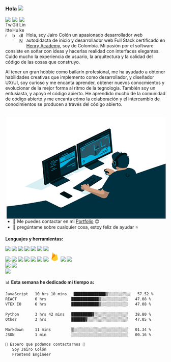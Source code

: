### Hola <img src="https://media.giphy.com/media/hvRJCLFzcasrR4ia7z/giphy.gif" width="25px">

<a href="https://twitter.com/jairocolondev">
  <img align="left" alt="Twitter" | Twitter" width="22px" src="https://raw.githubusercontent.com/peterthehan/peterthehan/master/assets/twitter.svg" />
</a>  

<a href="https://github.com/jairocolondev">
  <img align="left" alt="GitHub" width="22px" src="https://www.nicepng.com/png/full/52-520535_free-files-github-github-icon-png-white.png" />
</a>

<a href="https://www.linkedin.com/in/jairocolondev/">
  <img align="left" alt="LinkedIN" width="22px" src="https://raw.githubusercontent.com/peterthehan/peterthehan/master/assets/linkedin.svg" />
</a>

<br />


<br />

Hola, soy Jairo Colón un apasionado desarrollador web autodidacta de inicio y desarrollador web Full Stack certificado en [Henry Academy](https://www.soyhenry.com/), soy de Colombia. Mi pasión por el software consiste en soñar con ideas y hacerlas realidad con interfaces elegantes. Cuido mucho la experiencia de usuario, la arquitectura y la calidad del código de las cosas que construyo.

Al tener un gran hobbie como bailarín profesional, me ha ayudado a obtener habilidades creativas que implemento como desarrollador, y diseñador UX/UI, soy curioso y me encanta aprender, obtener nuevos conocmientos y evolucionar de la mejor forma al ritmo de la tegnología. También soy un entusiasta, y apoyo el  código abierto. He aprendido mucho de la comunidad de código abierto y me encanta cómo la colaboración y el intercambio de conocimientos se producen a través del código abierto.   
<br />

  <img align="right" alt="GIF" src="codeDevJairoColon.gif" width="500" height="320" />
  
- 💼 Me puedes contactar en mi [Portfolio](https://jairocolon.com) 😊
- 💬 pregúntame sobre cualquier cosa, estoy feliz de ayudar ⭐

**Lenguajes y herramientas:**  

<code><img height="30" src="https://cdn-icons-png.flaticon.com/512/919/919827.png"></code>
<code><img height="30" src="https://cdn-icons-png.flaticon.com/512/919/919826.png"></code>
<code><img height="30" src="https://upload.wikimedia.org/wikipedia/commons/thumb/9/99/Unofficial_JavaScript_logo_2.svg/480px-Unofficial_JavaScript_logo_2.svg.png"></code>
<code><img height="30" src="https://davidcaballerocalvo.es/img/ts.png"></code>
<code><img height="30" src="https://cdn-icons-png.flaticon.com/512/5968/5968350.png"></code>
<code><img height="30" src="https://cdn.freebiesupply.com/logos/large/2x/react-1-logo-png-transparent.png"></code>
<code><img height="30" src="https://praveenpuglia.gallerycdn.vsassets.io/extensions/praveenpuglia/tailwind-breeze/2.2.6/1602691666511/Microsoft.VisualStudio.Services.Icons.Default"></code>								
<code><img height="30" src="https://midu.dev/images/tags/node.png"></code>
<code><img height="30" src="https://img.icons8.com/color/480/mongodb.png"></code>
<code><img height="30" src="https://www.google.com/url?sa=i&url=https%3A%2F%2Fgithub.com%2Fguibranco%2FVTEX-SDK-dotnet&psig=AOvVaw0Xdn5RkuDGAIEvaBaKxK62&ust=1680480662863000&source=images&cd=vfe&ved=0CBAQjRxqFwoTCICahbr0if4CFQAAAAAdAAAAABAE)"></code>
<code><img height="30" src="https://cdn-icons-png.flaticon.com/512/2306/2306173.png"></code>
<code><img height="30" src="https://cdn.worldvectorlogo.com/logos/redux.svg"></code>
<code><img height="30" src="https://upload.wikimedia.org/wikipedia/commons/thumb/2/29/Postgresql_elephant.svg/993px-Postgresql_elephant.svg.png"></code>
<code><img height="30" src="https://iconape.com/wp-content/png_logo_vector/sequelize.png"></code>
<code><img height="30" src="https://raw.githubusercontent.com/github/explore/80688e429a7d4ef2fca1e82350fe8e3517d3494d/topics/firebase/firebase.png"></code>
<code><img height="30" src="https://upload.wikimedia.org/wikipedia/commons/thumb/3/3f/Git_icon.svg/1200px-Git_icon.svg.png"></code>
<code><img height="30" src="https://cdn2.downdetector.com/static/uploads/logo/figma2.png"></code>	
<code><img height="30" src="https://webintegral.com.co/wp-content/uploads/2018/05/postman-icon.png"></code>	
<code><img height="30" src="https://cdn-icons-png.flaticon.com/512/5968/5968853.png"></code>	
<code><img height="30" src="https://icones.pro/wp-content/uploads/2021/06/icone-github-grise.png"></code>										    

📊 **Esta semana he dedicado mi tiempo a:**
<!--START_SECTION:waka-->
```text
JavaScript   10 hrs 10 mins   ██████████████▒░░░░░░░░░░   57.52 % 
REACT        6 hrs           ████████████▒░░░░░░░░░░░░   47.08 % 
VTEX IO      6 hrs           ████████████▒░░░░░░░░░░░░   47.08 %
                        
Python       3 hrs 42 mins   █████████▓░░░░░░░░░░░░░░░   38.80 % 
Other        3 hrs           ██████▓░░░░░░░░░░░░░░░░░░   47.05 % 
 
Markdown     11 mins         ▒░░░░░░░░░░░░░░░░░░░░░░░░   01.34 % 
JSON         1 min           ░░░░░░░░░░░░░░░░░░░░░░░░░   00.16 % 
```
<!--END_SECTION:waka-->

	🔰 Espero que podamos contactarnos 🔰
       Soy Jairo Colón
       Frontend Engineer
